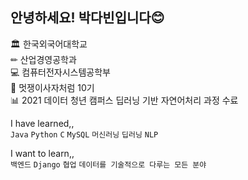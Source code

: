 ## 안녕하세요! 박다빈입니다😊  




🏛 한국외국어대학교  
✏ 산업경영공학과  
💻 컴퓨터전자시스템공학부  
🦁 멋쟁이사자처럼 10기  
📊 2021 데이터 청년 캠퍼스 딥러닝 기반 자연어처리 과정 수료

I have learned,,  
`Java` `Python` `C` `MySQL` `머신러닝` `딥러닝` `NLP`

I want to learn,,  
`백엔드` `Django` `협업`  `데이터를 기술적으로 다루는 모든 분야`



<!--
**dabin3178/dabin3178** is a ✨ _special_ ✨ repository because its `README.md` (this file) appears on your GitHub profile.

Here are some ideas to get you started:

- 🔭 I’m currently working on ...
- 🌱 I’m currently learning ...
- 👯 I’m looking to collaborate on ...
- 🤔 I’m looking for help with ...
- 💬 Ask me about ...
- 📫 How to reach me: ...
- 😄 Pronouns: ...
- ⚡ Fun fact: ...
-->
